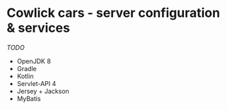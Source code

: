 # Cowlick cars - server configuration & services
*TODO*

* OpenJDK 8
* Gradle
* Kotlin
* Servlet-API 4
* Jersey + Jackson
* MyBatis